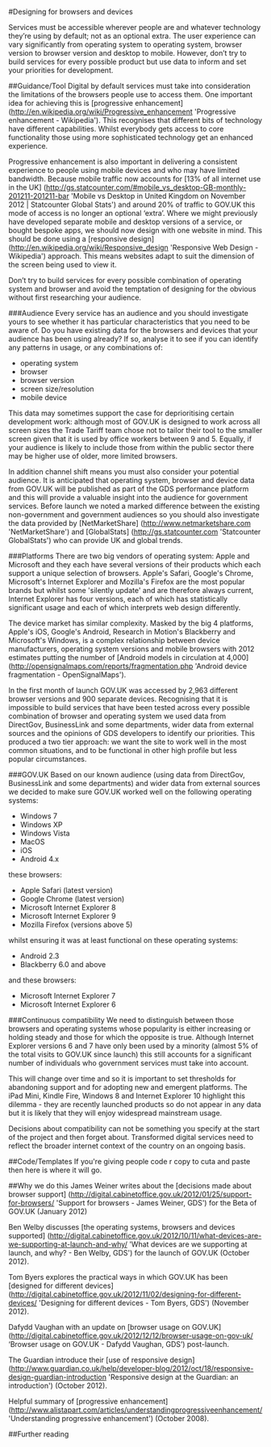 #Designing for browsers and devices

Services must be accessible wherever people are and whatever technology they’re using by default; not as an optional extra. The user experience can vary significantly from operating system to operating system, browser version to browser version and desktop to mobile. However, don’t try to build services for every possible product but use data to inform and set your priorities for development.

##Guidance/Tool
Digital by default services must take into consideration the limitations of the browsers people use to access them. One important idea for achieving this is [progressive enhancement] (http://en.wikipedia.org/wiki/Progressive_enhancement 'Progressive enhancement - Wikipedia'). This recognises that different bits of technology have different capabilities. Whilst everybody gets access to core functionality those using more sophisticated technology get an enhanced experience.

Progressive enhancement is also important in delivering a consistent experience to people using mobile devices and who may have limited bandwidth. Because mobile traffic now accounts for [13% of all internet use in the UK] (http://gs.statcounter.com/#mobile_vs_desktop-GB-monthly-201211-201211-bar 'Mobile vs Desktop in United Kingdom on November 2012 | Statcounter Global Stats') and around 20% of traffic to GOV.UK this mode of access is no longer an optional ‘extra’. Where we might previously have developed separate mobile and desktop versions of a service, or bought bespoke apps, we should now design with one website in mind. This should be done using a [responsive design] (http://en.wikipedia.org/wiki/Responsive_design 'Responsive Web Design - Wikipedia') approach. This means websites adapt to suit the dimension of the screen being used to view it.

Don’t try to build services for every possible combination of operating system and browser and avoid the temptation of designing for the obvious without first researching your audience.

###Audience
Every service has an audience and you should investigate yours to see whether it has particular characteristics that you need to be aware of. Do you have existing data for the browsers and devices that your audience has been using already? If so, analyse it to see if you can identify any patterns in usage, or any combinations of:
* operating system  
* browser
* browser version
* screen size/resolution
* mobile device

This data may sometimes support the case for deprioritising certain development work: although most of GOV.UK is designed to work across all screen sizes the Trade Tariff team chose not to tailor their tool to the smaller screen given that it is used by office workers between 9 and 5. Equally, if your audience is likely to include those from within the public sector there may be higher use of older, more limited browsers.

In addition channel shift means you must also consider your potential audience. It is anticipated that operating system, browser and device data from GOV.UK will be published as part of the GDS performance platform and this will provide a valuable insight into the audience for government services. Before launch we noted a marked difference between the existing non-government and government audiences so you should also investigate the data provided by [NetMarketShare] (http://www.netmarketshare.com 'NetMarketShare') and [GlobalStats] (http://gs.statcounter.com 'Statcounter GlobalStats') who can provide UK and global trends.

###Platforms
There are two big vendors of operating system: Apple and Microsoft and they each have several versions of their products which each support a unique selection of browsers. Apple's Safari, Google's Chrome, Microsoft's Internet Explorer and Mozilla's Firefox are the most popular brands but whilst some 'silently update' and are therefore always current, Internet Explorer has four versions, each of which has statistically significant usage and each of which interprets web design differently.

The device market has similar complexity. Masked by the big 4 platforms, Apple's iOS, Google's Android, Research in Motion's Blackberry and Microsoft's Windows, is a complex relationship between device manufacturers, operating system versions and mobile browsers with 2012 estimates putting the number of [Android models in circulation at 4,000] (http://opensignalmaps.com/reports/fragmentation.php 'Android device fragmentation - OpenSignalMaps').

In the first month of launch GOV.UK was accessed by 2,963 different browser versions and 900 separate devices. Recognising that it is impossible to build services that have been tested across every possible combination of browser and operating system we used data from DirectGov, BusinessLink and some departments, wider data from external sources and the opinions of GDS developers to identify our priorities. This produced a two tier approach: we want the site to work well in the most common situations, and to be functional in other high profile but less popular circumstances.

###GOV.UK
Based on our known audience (using data from DirectGov, BusinessLink and some departments) and wider data from external sources we decided to make sure GOV.UK worked well on the following operating systems:
* Windows 7
* Windows XP
* Windows Vista
* MacOS
* iOS
* Android 4.x

these browsers:
* Apple Safari (latest version)
* Google Chrome (latest version)
* Microsoft Internet Explorer 8
* Microsoft Internet Explorer 9
* Mozilla Firefox (versions above 5)

whilst ensuring it was at least functional on these operating systems:
* Android 2.3
* Blackberry 6.0 and above

and these browsers:
* Microsoft Internet Explorer 7
* Microsoft Internet Explorer 6

###Continuous compatibility
We need to distinguish between those browsers and operating systems whose popularity is either increasing or holding steady and those for which the opposite is true. Although Internet Explorer versions 6 and 7 have only been used by a minority (almost 5% of the total visits to GOV.UK since launch) this still accounts for a significant number of individuals who government services must take into account. 

This will change over time and so it is important to set thresholds for abandoning support and for adopting new and emergent platforms. The iPad Mini, Kindle Fire, Windows 8 and Internet Explorer 10 highlight this dilemma - they are recently launched products so do not appear in any data but it is likely that they will enjoy widespread mainstream usage. 

Decisions about compatibility can not be something you specify at the start of the project and then forget about. Transformed digital services need to reflect the broader internet context of the country on an ongoing basis.

##Code/Templates
If you're giving people code r copy to cuta and paste then here is where it will go.

##Why we do this
James Weiner writes about the [decisions made about browser support] (http://digital.cabinetoffice.gov.uk/2012/01/25/support-for-browsers/ 'Support for browsers - James Weiner, GDS') for the Beta of GOV.UK (January 2012)

Ben Welby discusses [the operating systems, browsers and devices supported] (http://digital.cabinetoffice.gov.uk/2012/10/11/what-devices-are-we-supporting-at-launch-and-why/ 'What devices are we supporting at launch, and why? - Ben Welby, GDS') for the launch of GOV.UK (October 2012).

Tom Byers explores the practical ways in which GOV.UK has been [designed for different devices] (http://digital.cabinetoffice.gov.uk/2012/11/02/designing-for-different-devices/ 'Designing for different devices - Tom Byers, GDS') (November 2012).

Dafydd Vaughan with an update on [browser usage on GOV.UK] (http://digital.cabinetoffice.gov.uk/2012/12/12/browser-usage-on-gov-uk/ ‘Browser usage on GOV.UK - Dafydd Vaughan, GDS’) post-launch.

The Guardian introduce their [use of responsive design] (http://www.guardian.co.uk/help/developer-blog/2012/oct/18/responsive-design-guardian-introduction 'Responsive design at the Guardian: an introduction') (October 2012).

Helpful summary of [progressive enhancement] (http://www.alistapart.com/articles/understandingprogressiveenhancement/ 'Understanding progressive enhancement') (October 2008).

##Further reading
